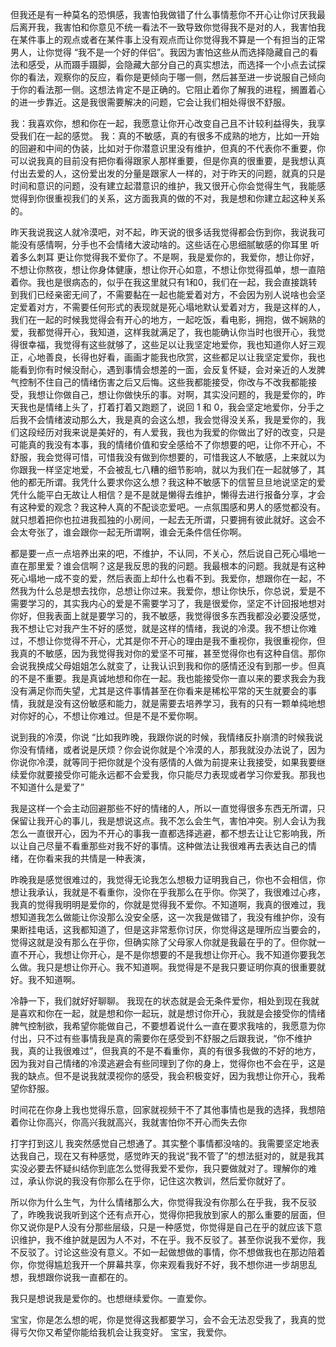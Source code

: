 但我还是有一种莫名的恐惧感，我害怕我做错了什么事情惹你不开心让你讨厌我最后离开我，我害怕和你意见不统一看法不一致导致你觉得我不是对的人，我害怕我在某件事上的观点或者在某件事上没有观点而让你觉得我不算是一个有担当的正常男人，让你觉得 “我不是一个好的伴侣”。我因为害怕这些从而选择隐藏自己的看法和感受，从而蹑手蹑脚，会隐藏大部分自己的真实想法，而选择一个小点去试探你的看法，观察你的反应，看你是更倾向于哪一侧，然后甚至进一步说服自己倾向于你的看法那一侧。这想法肯定不是正确的。它阻止着你了解我的进程，搁置着心的进一步靠近。这是我很需要解决的问题，它会让我们相处得很不舒服。







我：我喜欢你，想和你在一起，我愿意让你开心改变自己且不计较利益得失，我享受我们在一起的感觉。
我：真的不敏感，真的有很多不成熟的地方，比如一开始的回避和中间的伪装，比如对于你潜意识里没有维护，但真的不代表你不重要，你可以说我真的目前没有把你看得跟家人那样重要，但是你真的很重要，是我想认真付出去爱的人，这份爱出发的分量是跟家人一样的，对于昨天的问题，就真的只是时间和意识的问题，没有建立起潜意识的维护，我又很开心你会觉得生气，我能感觉得到你很重视我们的关系，这方面我真的做的不对，我是想和你建立起这种关系的。

昨天我说我这人就冷漠吧，对不起，昨天说的很多话我觉得都会伤到你，我说我可能没有感情啊，分手也不会情绪大波动啥的。这些话在心思细腻敏感的你耳里 听着多么刺耳 更让你觉得我不爱你了。不是啊，我是爱你的，我爱你，想让你好，不想让你熬夜，想让你身体健康，想让你开心如意，不想让你觉得孤单，想一直陪着你。我也是很病态的，似乎在我这里就只有1和0，我们在一起，我会直接跳转到我们已经亲密无间了，不需要黏在一起也能爱着对方，不会因为别人说啥也会坚定爱着对方，不需要任何形式的表现就是死心塌地默认爱着对方，我是这样的人，我们在一起的时候我觉得会有开心的地方，一起吃饭，看电影，拥抱，做不娴熟的爱，我都觉得开心，我知道，这样我就满足了，我也能确认你当时也很开心，我觉得很幸福，我觉得有这些就够了，这些足以让我坚定地爱你，我也知道你人好三观正，心地善良，长得也好看，画画才能我也欣赏，这些都足以让我坚定爱你，我也能看到你有时候没耐心，遇到事情会想差的一面，会反复怀疑，会对亲近的人发脾气控制不住自己的情绪伤害之后又后悔。这些我都能接受，你改与不改我都能接受，我想让你做自己，想让你做快乐的事。对啊，其实没问题的，我是爱你的，昨天我也是情绪上头了，打着打着又跑题了，说回 1 和 0，我会坚定地爱你，分手之后我不会情绪波动那么大，我是真的会这么想，我会觉得没关系，我是爱你的，我们这段经历对我来说是美好的，有人爱我，我也为我爱的你做出了好的改变，只是可能真的我没有本事，我的情绪价值和安全感给不了你想要的吧，让你不开心，不舒服，我会觉得可惜，可惜我没有做到你想要的，可惜我这人不敏感，上来就以为你跟我一样坚定地爱，不会被乱七八糟的细节影响，就以为我们在一起就够了，其他的都无所谓。我凭什么要求你这么想？我这种不敏感下的信誓旦旦地说坚定的爱凭什么能平白无故让人相信？是不是就是懒得去维护，懒得去进行报备分享，才会有这种爱的观念？我这种人真的不配谈恋爱吧。一点氛围感和男人的感觉都没有。就只想着把你也拉进我孤独的小房间，一起去无所谓，只要拥有彼此就好。这会不会太夸张了，谁会跟你一起无所谓啊，谁会无条件信任你啊。

都是要一点一点培养出来的吧，不维护，不认同，不关心，然后说自己死心塌地一直在那里爱？谁会信啊？这是我反思的我的问题。我最根本的问题。我就是有这种死心塌地一成不变的爱，然后表面上却什么也看不到。我爱你，想跟你在一起，不然我为什么总是想去找你，总想让你过来。我爱你，想让你快乐，你总说，爱是不需要学习的，其实我内心的爱是不需要学习了，我是很爱你，坚定不计回报地想对你好，但我表面上就是要学习的，我不敏感，我觉得很多东西我都没必要没感觉，我不想让它对我产生不好的感觉，就是这样的情绪，我说的冷漠。我不想让你难过，不想让你觉得不开心，尤其是你不开心的理由是我不重视你，我很重视你，但我真的不敏感，因为我觉得我对你的爱坚不可摧，甚至觉得你也有这种自信。那你会说我换成父母姐姐怎么就变了，让我认识到我和你的感情还没有到那一步。但真的不是不重要。我是真诚地想和你在一起。我也能接受你一直以来的要求我会为我没有满足你而失望，尤其是这件事情甚至在你看来是稀松平常的天生就要会的事情，我就是没有这份敏感和能力，就是需要去培养学习，我有的只有一颗单纯地想对你好的心，不想让你难过。但是不是不爱你啊。

说到我的冷漠，你说 
“比如我昨晚，我跟你说的时候，我情绪反扑崩溃的时候我说你没有情绪，或者说是厌烦？你会说你就是个冷漠的人，那我就没办法说了，因为你说你冷漠，就等同于把你就是个没有感情的人做为前提来让我接受，如果我要继续爱你就要接受你可能永远都不会爱我，你只能尽力表现或者学习你爱我。那我也不知道什么是爱了”

我是这样一个会主动回避那些不好的情绪的人，所以一直觉得很多东西无所谓，只保留让我开心的事儿，我是想说这点。我不怎么会生气，害怕冲突。别人会认为我怎么一直很开心，因为不开心的事我一直都选择逃避，都不想去让让它影响我，所以让自己尽量不看重那些对我不好的事情。这种做法让我很难再去表达自己的情绪，在你看来我的共情是一种表演，

昨晚我是感觉很难过的，我觉得无论我怎么想极力证明我自己，你也不会相信，你想让我承认，我就是不看重你，没你在乎我那么在乎你。你哭了，我很难过心疼，我真的觉得我明明是爱你的，你就是觉得我不爱你。不知道啊，我真的很难过，我想知道我怎么做能让你没那么没安全感，这一次我是做错了，我没有维护你，没有果断挂电话，这我都知道了，但是这非常惹你讨厌，你觉得这是理所应当要会的，觉得这就是没有那么在乎你，但确实除了父母家人你就是我最在乎的了。但你就一直不开心，我想让你开心，是不是你想要的不是我想让你开心。我不知道你要我怎么做。我只是想让你开心。我不知道啊。我觉得是不是我只要证明你真的很重要就好。我不知道啊。

冷静一下，我们就好好聊聊。
我现在的状态就是会无条件爱你，相处到现在我就是喜欢和你在一起，就是想和你一起玩，就是想讨你开心，我就是会接受你的情绪脾气控制欲，我希望你能做自己，不要想着说什么一直在要求我啥的，我愿意为你付出，只不过有些事情我是真的需要你在感受到不舒服之后跟我说，“你不维护我，真的让我很难过”，但我真的不是不看重你，真的有很多我做的不好的地方，因为我对自己情绪的冷漠逃避会有些同理到了你的身上，觉得你也不会在乎，这是我的缺点。但不是说我就漠视你的感受，我会积极变好，因为我想让你开心，我希望你舒服。

时间花在你身上我也觉得乐意，回家就视频干不了其他事情也是我的选择，我想陪着你让你高兴，你高兴我就高兴，我就害怕你不开心而失去你

打字打到这儿 我突然感觉自己想通了。其实整个事情都没啥的。我需要坚定地表达我自己，现在又有种感觉，感觉昨天的我说“我不管了”的想法挺对的，就是我其实没必要去怀疑纠结你到底怎么觉得我爱不爱你，我只要做就对了。理解你的难过，承认你说的我没有你那么在乎你，记住这次教训，然后爱你就好了。

所以你为什么生气，为什么情绪那么大，你觉得我没有你那么在乎我，我不反驳了，昨晚我说我听到这个还有点开心，觉得你把我放到家人的那么重要的层面，但你又说你是P人没有分那些层级，只是一种感觉，你觉得是自己在乎的就应该下意识维护，我不维护就是因为人不对，不在乎。我不反驳了。甚至你说我不爱你，我不反驳了。讨论这些没有意义。不如一起做想做的事情，你不想做我也在那边陪着你，你觉得尴尬我开一个屏幕共享，你来观看我好不好，我不想你进一步胡思乱想，我想跟你说我一直都在的。

我只是想说我是爱你的。也想继续爱你。一直爱你。

宝宝，你是怎么想的呢，你是觉得这我都要学习，会不会无法忍受我了，我真的觉得亏欠你又希望你能给我机会让我变好。
宝宝，我爱你。
